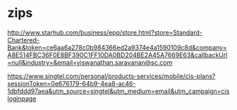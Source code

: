 # zips

http://www.starhub.com/business/epp/store.html?store=Standard-Chartered-Bank&token=ce6aa6a278c0b984366ed2a9374e4a1590109c8d&company=A8E514FBC36F0E8BF390C1FF10DA0BD204BE2A45A7669E63&callbackUrl=null&industry=&email=viswanathan.saravanan@sc.com

https://www.singtel.com/personal/products-services/mobile/cis-plans?sessionToken=0e676179-64b9-4ea8-ac46-1dbfddd97aea&utm_source=singtel&utm_medium=email&utm_campaign=cisloginpage
